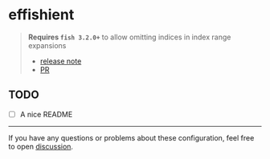 # effishient

> **Requires `fish 3.2.0+`** to allow omitting indices in index range expansions
>
> - [release note][2]
> - [PR][3]

## TODO

- [ ] A nice README

---

If you have any questions or problems about these configuration, feel free to
open [discussion][1].

[1]: https://github.com/fitrh/effishient/discussions/new
[2]: https://fishshell.com/docs/current/relnotes.html#fish-3-2-0-released-march-1-2021
[3]: https://github.com/fish-shell/fish-shell/pull/6574

